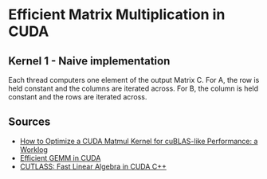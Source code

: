 ﻿# Efficient Matrix Multiplication in CUDA

## Kernel 1 - Naive implementation
Each thread computers one element of the output Matrix C. For A, the row is held constant and the columns are iterated across. For B, the column is held constant and the rows are iterated across.

## Sources
* [How to Optimize a CUDA Matmul Kernel for cuBLAS-like Performance: a Worklog](https://siboehm.com/articles/22/CUDA-MMM)
* [Efficient GEMM in CUDA](https://docs.nvidia.com/cutlass/media/docs/cpp/efficient_gemm.html)
* [CUTLASS: Fast Linear Algebra in CUDA C++](https://docs.nvidia.com/cutlass/media/docs/cpp/efficient_gemm.html)